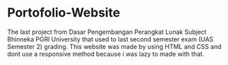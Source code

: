 # Portofolio-Website
The last project from Dasar Pengembangan Perangkat Lunak Subject Bhinneka PGRI University that used to last second semester exam (UAS Semester 2) grading. This website was made by using HTML and CSS and dont use a responsive method because i was lazy to made with that.
